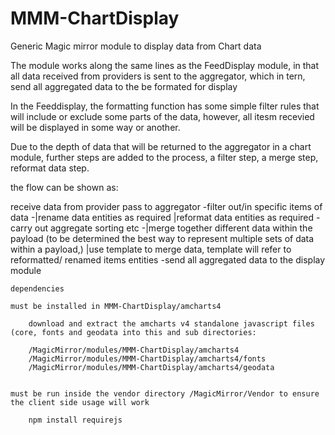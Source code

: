 # MMM-ChartDisplay
Generic Magic mirror module to display data from Chart data

The module works along the same lines as the FeedDisplay module, in that all data received from providers is sent to the aggregator, which in tern, send all aggregated data to the be formated for display

In the Feeddisplay, the formatting function has some simple filter rules that will include or exclude some parts of the data, however, all itesm recevied will be displayed in some way or another.

Due to the depth of data that will be returned to the aggregator in a chart module, further steps are added to the process, a filter step, a merge step, reformat data step.

the flow can be shown as:

receive data from provider
pass to aggregator
	-filter out/in specific items of data
	-|rename data entities as required
	 |reformat data entities as required
	 -carry out aggregate sorting etc
	-|merge together different data within the payload (to be determined the best way to represent multiple sets of data within a payload,)
	 |use template to merge data, template will refer to reformatted/ renamed items entities
	-send all aggregated data to the display module

	dependencies

	must be installed in MMM-ChartDisplay/amcharts4

		download and extract the amcharts v4 standalone javascript files (core, fonts and geodata into this and sub directories:

		/MagicMirror/modules/MMM-ChartDisplay/amcharts4
		/MagicMirror/modules/MMM-ChartDisplay/amcharts4/fonts
		/MagicMirror/modules/MMM-ChartDisplay/amcharts4/geodata


	must be run inside the vendor directory /MagicMirror/Vendor to ensure the client side usage will work

		npm install requirejs

		
